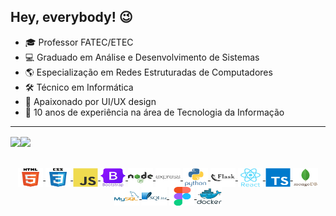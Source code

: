 ## Hey, everybody! :wink:

- :mortar_board: Professor FATEC/ETEC
- :computer: Graduado em Análise e Desenvolvimento de Sistemas
- :earth_americas: Especialização em Redes Estruturadas de Computadores
- :hammer_and_wrench: Técnico em Informática
- :purple_heart: Apaixonado por UI/UX design
- :angel: 10 anos de experiência na área de Tecnologia da Informação
<hr>
<div>
  <a href="https://github.com/maxxdiego"><img height="180em"   align="center" src="https://github-readme-stats.vercel.app/api?username=maxxdiego&theme=react&show_icons=true"/><img height="180em"  align="center" src="https://github-readme-stats.vercel.app/api/top-langs/?username=maxxdiego&layout=compact&langs_count=7&theme=react"/>
</div>
 <br>
<div  align="center"> 
  <div style="display: inline_block"><br>
    <img align="center" alt="HTML" height="30" width="40" src="https://raw.githubusercontent.com/devicons/devicon/master/icons/html5/html5-original-wordmark.svg" width="50" height="50">
    <img align="center" alt="CSS" height="30" width="40" src="https://raw.githubusercontent.com/devicons/devicon/master/icons/css3/css3-original-wordmark.svg" width="50" height="50">
    <img align="center" alt="JS" height="30" width="40" src="https://raw.githubusercontent.com/devicons/devicon/master/icons/javascript/javascript-original.svg" width="50" height="50">
    <img align="center" alt="Bootstrap" height="30" width="40" src="https://raw.githubusercontent.com/devicons/devicon/master/icons/bootstrap/bootstrap-original-wordmark.svg" width="50" height="50">
    <img align="center" alt="NodeJs" height="30" width="40" src="https://raw.githubusercontent.com/devicons/devicon/master/icons/nodejs/nodejs-original-wordmark.svg" width="50" height="50">
    <img align="center" alt="Express" height="30" width="40" src="https://raw.githubusercontent.com/devicons/devicon/master/icons/express/express-original-wordmark.svg" width="50" height="50">
    <img align="center" alt="Python" height="30" width="40" src="https://raw.githubusercontent.com/devicons/devicon/master/icons/python/python-original-wordmark.svg" width="50" height="50">
    <img align="center" alt="Flask" height="30" width="40" src="https://raw.githubusercontent.com/devicons/devicon/master/icons/flask/flask-original-wordmark.svg" width="50" height="50">
    <img align="center" alt="React" height="30" width="40" src="https://raw.githubusercontent.com/devicons/devicon/master/icons/react/react-original-wordmark.svg" width="50" height="50">
    <img align="center" alt="Typescript" height="30" width="40" src="https://raw.githubusercontent.com/devicons/devicon/master/icons/typescript/typescript-original.svg" width="50" height="50">
    <img align="center" alt="MongoDB" height="30" width="40" src="https://raw.githubusercontent.com/devicons/devicon/master/icons/mongodb/mongodb-original-wordmark.svg" width="50" height="50">
    <img align="center" alt="MySQL" height="30" width="40" src="https://raw.githubusercontent.com/devicons/devicon/master/icons/mysql/mysql-original-wordmark.svg" width="50" height="50">
    <img align="center" alt="SQLite" height="30" width="40" src="https://raw.githubusercontent.com/devicons/devicon/master/icons/sqlite/sqlite-original-wordmark.svg" width="50" height="50">
    <img align="center" alt="Figma" height="30" width="40" src="https://raw.githubusercontent.com/devicons/devicon/master/icons/figma/figma-original.svg" width="50" height="50">
    <img align="center" alt="Docker" height="30" width="40" src="https://raw.githubusercontent.com/devicons/devicon/master/icons/docker/docker-original-wordmark.svg" width="50" height="50">
</div>
  <br> 
</div>
